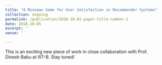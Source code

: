 ```yaml
---
title: "A Minimax Game for User Satisfaction in Recommender Systems"
collection: ongoing
permalink: /publication/2018-10-01-paper-title-number-1
date: 2018-10-05
excerpt: ''
venue: ''

---
```


This is an exciting new piece of work in close collaboration with Prof. Dinesh Babu at IIIT-B. Stay tuned!
